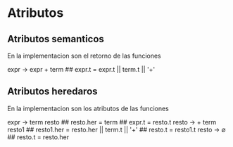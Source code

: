 
# Atributos

## Atributos semanticos
En la implementacion son el retorno de las funciones

expr -> expr + term ## expr.t = expr.t || term.t || '+'

## Atributos heredaros
En la implementacion son los atributos de las funciones

expr -> term resto ## resto.her = term ## expr.t = resto.t
resto -> + term resto1 ## resto1.her = resto.her || term.t || '+' ## resto.t = resto1.t
resto ->  ∅ ## resto.t = resto.her
